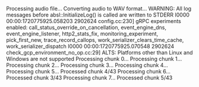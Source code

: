 Processing audio file...
Converting audio to WAV format...
WARNING: All log messages before absl::InitializeLog() is called are written to STDERR
I0000 00:00:1720775925.058203 2902624 config.cc:230] gRPC experiments enabled: call_status_override_on_cancellation, event_engine_dns, event_engine_listener, http2_stats_fix, monitoring_experiment, pick_first_new, trace_record_callops, work_serializer_clears_time_cache, work_serializer_dispatch
I0000 00:00:1720775925.070548 2902624 check_gcp_environment_no_op.cc:29] ALTS: Platforms other than Linux and Windows are not supported
Processing chunk 0...
Processing chunk 1...
Processing chunk 2...
Processing chunk 3...
Processing chunk 4...
Processing chunk 5...
Processed chunk 4/43
Processing chunk 6...
Processed chunk 3/43
Processing chunk 7...
Processed chunk 5/43
